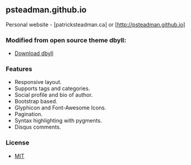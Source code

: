## psteadman.github.io

Personal website - [patricksteadman.ca] or [http://psteadman.github.io] 

### Modified from open source theme dbyll:
* [Download dbyll](https://github.com/dbtek/dbyll/archive/master.zip)

### Features
- Responsive layout.
- Supports tags and categories.
- Social profile and bio of author.
- Bootstrap based.
- Glyphicon and Font-Awesome Icons.
- Pagination.
- Syntax highlighting with pygments.
- Disqus comments.

### License
- [MIT](http://opensource.org/licenses/MIT)
